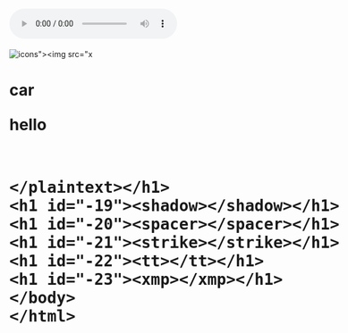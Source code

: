 
 

# <audio controls onwaiting=alert(1)><source src=x type='"><src=x>
![icons"><img src="x](javascript:alert())
# <p>car<p>hello</p></p>




# <applet></applet>
# <basefont></basefont>
# <bgsound></bgsound>
# <big></big>
# <blink></blink>
# <center></center>
# <content></content>
# <dialog></dialog>
# <dir></dir>
# <font></font>
# <frame></frame>
# <frameset></frameset>
# <isindex></isindex>
# <keygen></keygen>
# <listing></listing>
# <marquee></marquee>
# <nobr></nobr>
# <noframes></noframes>
# <plaintext></plaintext>
# <shadow></shadow>
# <spacer></spacer>
# <strike></strike>
# <tt></tt>
# <xmp></xmp>
